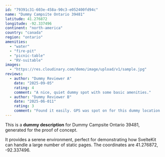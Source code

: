 ```yaml
---
id: "79391c31-603e-458a-90c3-e052400fd94c"
name: "Dummy Campsite Ontario 39481"
latitude: 41.276872
longitude: -92.337496
continent: "north-america"
country: "canada"
region: "ontario"
amenities:
  - "water"
  - "fire-pit"
  - "picnic-table"
  - "RV-suitable"
images:
  - "https://res.cloudinary.com/demo/image/upload/v1/sample.jpg"
reviews:
  - author: "Dummy Reviewer A"
    date: "2025-09-05"
    rating: 4
    comment: "A nice, quiet dummy spot with some basic amenities."
  - author: "Dummy Reviewer B"
    date: "2025-06-011"
    rating: 3
    comment: "Found it easily. GPS was spot on for this dummy location."
---
```


This is a **dummy description** for Dummy Campsite Ontario 39481, generated for the proof of concept.

It provides a serene environment, perfect for demonstrating how SvelteKit can handle a large number of static pages. The coordinates are 41.276872, -92.337496.

